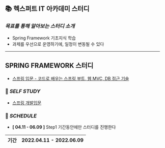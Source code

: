 ## 📚 헥스퍼트 IT 아카데미 스터디

### ***목표를 통해 알아보는 스터디 소개***
  - Spring Framework 기초지식 학습
  - 과제를 우선으로 운영하기에, 일정이 변동될 수 있다

---

## SPRING FRAMEWORK 스터디

- [스프링 입문 - 코드로 배우는 스프링 부트, 웹 MVC, DB 접근 기술](https://www.inflearn.com/course/%EC%8A%A4%ED%94%84%EB%A7%81-%EC%9E%85%EB%AC%B8-%EC%8A%A4%ED%94%84%EB%A7%81%EB%B6%80%ED%8A%B8) 

### 📘 ***SELF STUDY***
  
- [스프링 개발입문](https://github.com/Jinuk93/TIL/blob/master/Spring/Spring%20Introduction/README.md)

### 📅 ***SCHEDULE***

- **[ 04.11 - 06.09 ]** Step1 기간동안에만 스터디를 진행한다

|기간|2022.04.11 - 2022.06.09|
|---|---|
